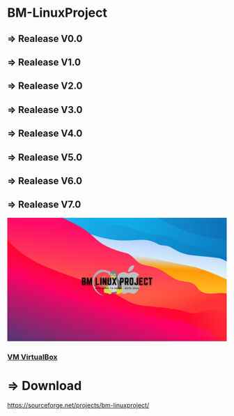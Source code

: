 # BM-LinuxProject

## => Realease V0.0
## => Realease V1.0
## => Realease V2.0
## => Realease V3.0
## => Realease V4.0
## => Realease V5.0
## => Realease V6.0

## => Realease V7.0
<img src=https://raw.githubusercontent.com/BM-TechID/BM-LinuxProject/main/Wallpaper/BMLP%20MACDEB.png>

### [VM VirtualBox](https://sourceforge.net/projects/bm-linuxproject/files/VM%20VirtualBox/BMLP-Deb.ova/download)



# => Download
https://sourceforge.net/projects/bm-linuxproject/
